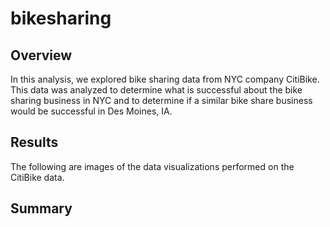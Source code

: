 # bikesharing

## Overview
In this analysis, we explored bike sharing data from NYC company CitiBike. This data was analyzed to determine what is successful about the bike sharing business in NYC and to determine if a similar bike share business would be successful in Des Moines, IA.

## Results
The following are images of the data visualizations performed on the CitiBike data.



## Summary